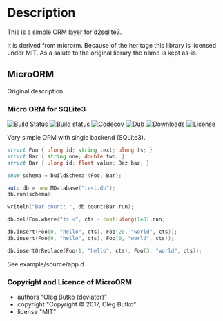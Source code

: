 # Description

This is a simple ORM layer for d2sqlite3.

It is derived from microrm. Because of the heritage this library is licensed
under MIT. As a salute to the original library the name is kept as-is.

## MicroORM

Original description.

### Micro ORM for SQLite3

[![Build Status](https://travis-ci.org/deviator/microrm.svg?branch=master)](https://travis-ci.org/deviator/microrm)
[![Build status](https://ci.appveyor.com/api/projects/status/i6dhx38pdpys2evt?svg=true)](https://ci.appveyor.com/project/deviator/microrm)
[![Codecov](https://codecov.io/gh/deviator/microrm/branch/master/graph/badge.svg)](https://codecov.io/gh/deviator/microrm)
[![Dub](https://img.shields.io/dub/v/microrm.svg)](http://code.dlang.org/packages/microrm)
[![Downloads](https://img.shields.io/dub/dt/microrm.svg)](http://code.dlang.org/packages/microrm)
[![License](https://img.shields.io/dub/l/microrm.svg)](http://code.dlang.org/packages/microrm)

Very simple ORM with single backend (SQLite3).

```d
struct Foo { ulong id; string text; ulong ts; }
struct Baz { string one; double two; }
struct Bar { ulong id; float value; Baz baz; }

enum schema = buildSchema!(Foo, Bar);

auto db = new MDatabase("test.db");
db.run(schema);

writeln("Bar count: ", db.count!Bar.run);

db.del!Foo.where("ts <", cts - cast(ulong)1e8).run;

db.insert(Foo(0, "hello", cts), Foo(20, "world", cts));
db.insert(Foo(0, "hello", cts), Foo(0, "world", cts));

db.insertOrReplace(Foo(1, "hello", cts), Foo(3, "world", cts));
```

See example/source/app.d

### Copyright and Licence of MicroORM

 * authors "Oleg Butko (deviator)"
 * copyright "Copyright © 2017, Oleg Butko"
 * license "MIT"
